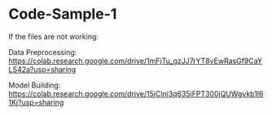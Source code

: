 # Code-Sample-1

If the files are not working:


Data Preprocessing: https://colab.research.google.com/drive/1mFjTu_gzJJ7rYT8vEwRasGf9CaYLS42a?usp=sharing


Model Building: https://colab.research.google.com/drive/15iClnj3q635iFPT300jQUWgvkb1I61Kj?usp=sharing
